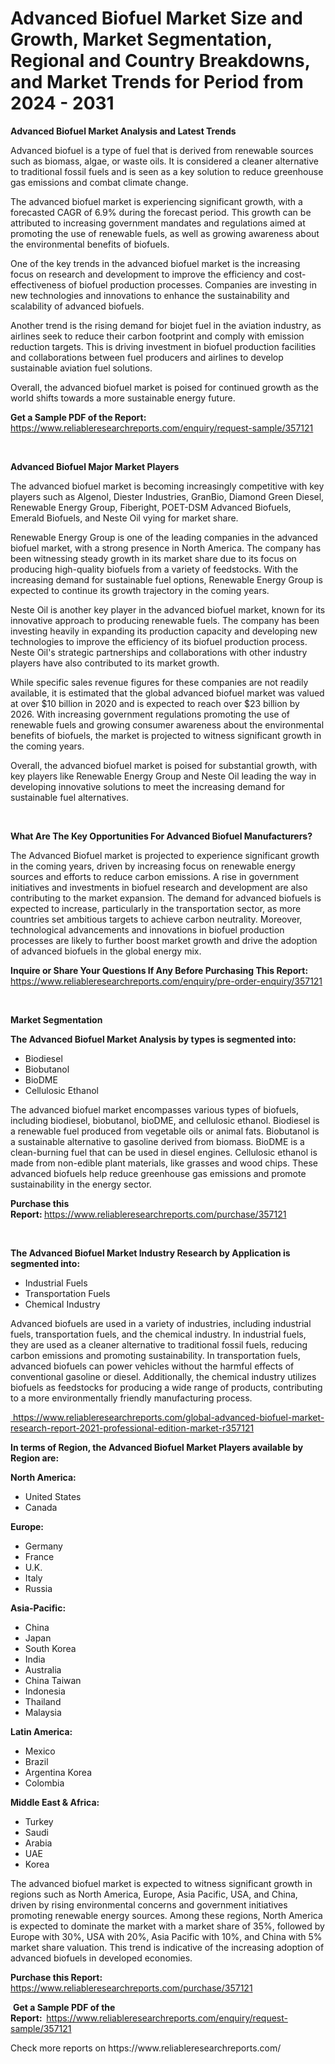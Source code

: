 <p><h1>Advanced Biofuel Market Size and Growth, Market Segmentation, Regional and Country Breakdowns, and Market Trends for Period from 2024 -  2031</h1></p><p><strong>Advanced Biofuel Market Analysis and Latest Trends</strong></p>
<p><p>Advanced biofuel is a type of fuel that is derived from renewable sources such as biomass, algae, or waste oils. It is considered a cleaner alternative to traditional fossil fuels and is seen as a key solution to reduce greenhouse gas emissions and combat climate change. </p><p>The advanced biofuel market is experiencing significant growth, with a forecasted CAGR of 6.9% during the forecast period. This growth can be attributed to increasing government mandates and regulations aimed at promoting the use of renewable fuels, as well as growing awareness about the environmental benefits of biofuels. </p><p>One of the key trends in the advanced biofuel market is the increasing focus on research and development to improve the efficiency and cost-effectiveness of biofuel production processes. Companies are investing in new technologies and innovations to enhance the sustainability and scalability of advanced biofuels. </p><p>Another trend is the rising demand for biojet fuel in the aviation industry, as airlines seek to reduce their carbon footprint and comply with emission reduction targets. This is driving investment in biofuel production facilities and collaborations between fuel producers and airlines to develop sustainable aviation fuel solutions. </p><p>Overall, the advanced biofuel market is poised for continued growth as the world shifts towards a more sustainable energy future.</p></p>
<p><strong>Get a Sample PDF of the Report:&nbsp;</strong> <a href="https://www.reliableresearchreports.com/enquiry/request-sample/357121">https://www.reliableresearchreports.com/enquiry/request-sample/357121</a></p>
<p>&nbsp;</p>
<p><strong>Advanced Biofuel Major Market Players</strong></p>
<p><p>The advanced biofuel market is becoming increasingly competitive with key players such as Algenol, Diester Industries, GranBio, Diamond Green Diesel, Renewable Energy Group, Fiberight, POET-DSM Advanced Biofuels, Emerald Biofuels, and Neste Oil vying for market share.</p><p>Renewable Energy Group is one of the leading companies in the advanced biofuel market, with a strong presence in North America. The company has been witnessing steady growth in its market share due to its focus on producing high-quality biofuels from a variety of feedstocks. With the increasing demand for sustainable fuel options, Renewable Energy Group is expected to continue its growth trajectory in the coming years.</p><p>Neste Oil is another key player in the advanced biofuel market, known for its innovative approach to producing renewable fuels. The company has been investing heavily in expanding its production capacity and developing new technologies to improve the efficiency of its biofuel production process. Neste Oil's strategic partnerships and collaborations with other industry players have also contributed to its market growth.</p><p>While specific sales revenue figures for these companies are not readily available, it is estimated that the global advanced biofuel market was valued at over $10 billion in 2020 and is expected to reach over $23 billion by 2026. With increasing government regulations promoting the use of renewable fuels and growing consumer awareness about the environmental benefits of biofuels, the market is projected to witness significant growth in the coming years.</p><p>Overall, the advanced biofuel market is poised for substantial growth, with key players like Renewable Energy Group and Neste Oil leading the way in developing innovative solutions to meet the increasing demand for sustainable fuel alternatives.</p></p>
<p>&nbsp;</p>
<p><strong>What Are The Key Opportunities For Advanced Biofuel Manufacturers?</strong></p>
<p><p>The Advanced Biofuel market is projected to experience significant growth in the coming years, driven by increasing focus on renewable energy sources and efforts to reduce carbon emissions. A rise in government initiatives and investments in biofuel research and development are also contributing to the market expansion. The demand for advanced biofuels is expected to increase, particularly in the transportation sector, as more countries set ambitious targets to achieve carbon neutrality. Moreover, technological advancements and innovations in biofuel production processes are likely to further boost market growth and drive the adoption of advanced biofuels in the global energy mix.</p></p>
<p><strong>Inquire or Share Your Questions If Any Before Purchasing This Report:</strong> <a href="https://www.reliableresearchreports.com/enquiry/pre-order-enquiry/357121">https://www.reliableresearchreports.com/enquiry/pre-order-enquiry/357121</a></p>
<p>&nbsp;</p>
<p><strong>Market Segmentation</strong></p>
<p><strong>The Advanced Biofuel Market Analysis by types is segmented into:</strong></p>
<p><ul><li>Biodiesel</li><li>Biobutanol</li><li>BioDME</li><li>Cellulosic Ethanol</li></ul></p>
<p><p>The advanced biofuel market encompasses various types of biofuels, including biodiesel, biobutanol, bioDME, and cellulosic ethanol. Biodiesel is a renewable fuel produced from vegetable oils or animal fats. Biobutanol is a sustainable alternative to gasoline derived from biomass. BioDME is a clean-burning fuel that can be used in diesel engines. Cellulosic ethanol is made from non-edible plant materials, like grasses and wood chips. These advanced biofuels help reduce greenhouse gas emissions and promote sustainability in the energy sector.</p></p>
<p><strong>Purchase this Report:&nbsp;</strong><a href="https://www.reliableresearchreports.com/purchase/357121">https://www.reliableresearchreports.com/purchase/357121</a></p>
<p>&nbsp;</p>
<p><strong>The Advanced Biofuel Market Industry Research by Application is segmented into:</strong></p>
<p><ul><li>Industrial Fuels</li><li>Transportation Fuels</li><li>Chemical Industry</li></ul></p>
<p><p>Advanced biofuels are used in a variety of industries, including industrial fuels, transportation fuels, and the chemical industry. In industrial fuels, they are used as a cleaner alternative to traditional fossil fuels, reducing carbon emissions and promoting sustainability. In transportation fuels, advanced biofuels can power vehicles without the harmful effects of conventional gasoline or diesel. Additionally, the chemical industry utilizes biofuels as feedstocks for producing a wide range of products, contributing to a more environmentally friendly manufacturing process.</p></p>
<p><a href="https://www.reliableresearchreports.com/global-advanced-biofuel-market-research-report-2021-professional-edition-market-r357121">&nbsp;https://www.reliableresearchreports.com/global-advanced-biofuel-market-research-report-2021-professional-edition-market-r357121</a></p>
<p><strong>In terms of Region, the Advanced Biofuel Market Players available by Region are:</strong></p>
<p>
    <p> <strong> North America: </strong>
        <ul>
            <li>United States</li>
            <li>Canada</li>
        </ul>
        </p> 
    <p> <strong> Europe: </strong>
        <ul>
            <li>Germany</li>
            <li>France</li>
            <li>U.K.</li>
            <li>Italy</li>
            <li>Russia</li>
        </ul>
        </p> 
    <p> <strong> Asia-Pacific: </strong>
        <ul>
            <li>China</li>
            <li>Japan</li>
            <li>South Korea</li>
            <li>India</li>
            <li>Australia</li>
            <li>China Taiwan</li>
            <li>Indonesia</li>
            <li>Thailand</li>
            <li>Malaysia</li>
        </ul>
        </p> 
    <p> <strong> Latin America: </strong>
        <ul>
            <li>Mexico</li>
            <li>Brazil</li>
            <li>Argentina Korea</li>
            <li>Colombia</li>
        </ul>
        </p> 
    <p> <strong> Middle East & Africa: </strong>
        <ul>
            <li>Turkey</li>
            <li>Saudi</li>
            <li>Arabia</li>
            <li>UAE</li>
            <li>Korea</li>
        </ul>
    </p>
    </p>
<p><p>The advanced biofuel market is expected to witness significant growth in regions such as North America, Europe, Asia Pacific, USA, and China, driven by rising environmental concerns and government initiatives promoting renewable energy sources. Among these regions, North America is expected to dominate the market with a market share of 35%, followed by Europe with 30%, USA with 20%, Asia Pacific with 10%, and China with 5% market share valuation. This trend is indicative of the increasing adoption of advanced biofuels in developed economies.</p></p>
<p><strong>Purchase this Report: </strong><a href="https://www.reliableresearchreports.com/purchase/357121">https://www.reliableresearchreports.com/purchase/357121</a></p>
<p>&nbsp;<strong>Get a Sample PDF of the Report:&nbsp;&nbsp;</strong><a href="https://www.reliableresearchreports.com/enquiry/request-sample/357121">https://www.reliableresearchreports.com/enquiry/request-sample/357121</a></p>
<p><strong></strong></p>
<p>Check more reports on https://www.reliableresearchreports.com/</p>